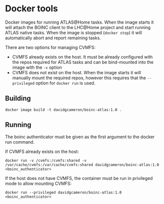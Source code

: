Docker tools
============

Docker images for running ATLAS@Home tasks. When the image starts it will attach the BOINC client to the LHC@Home project and start running ATLAS native tasks. When the image is stopped (`docker stop`) it will automatically abort and report remaining tasks.

There are two options for managing CVMFS:
* CVMFS already exists on the host. It must be already configured with the repos required for ATLAS tasks and can be bind-mounted into the image with the `-v` option
* CVMFS does not exist on the host. When the image starts it will manually mount the required repos, however this requires that the `--privileged` option for `docker run` is used.

Building
--------

`docker image build -t davidgcameron/boinc-atlas:1.0 .`

Running
-------

The boinc authenticator must be given as the first argument to the docker run command.

If CVMFS already exists on the host:

`docker run -v /cvmfs:/cvmfs:shared -v /var/cache/cvmfs:/var/cache/cvmfs:shared davidgcameron/boinc-atlas:1.0 <boinc_authenticator>`

If the host does not have CVMFS, the container must be run in privileged mode to allow mounting CVMFS:

`docker run --privileged davidgcameron/boinc-atlas:1.0 <boinc_authenticator>`
